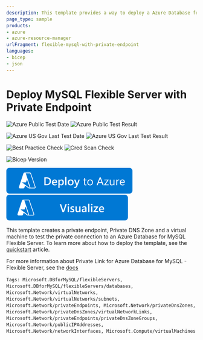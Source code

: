 ```yaml
---
description: This template provides a way to deploy a Azure Database for MySQL Flexible Server with Private Endpoint.
page_type: sample
products:
- azure
- azure-resource-manager
urlFragment: flexible-mysql-with-private-endpoint
languages:
- bicep
- json
---
```

# Deploy MySQL Flexible Server with Private Endpoint

![Azure Public Test Date](https://azurequickstartsservice.blob.core.windows.net/badges/quickstarts/microsoft.dbformysql/flexible-mysql-with-private-endpoint/PublicLastTestDate.svg)
![Azure Public Test Result](https://azurequickstartsservice.blob.core.windows.net/badges/quickstarts/microsoft.dbformysql/flexible-mysql-with-private-endpoint/PublicDeployment.svg)

![Azure US Gov Last Test Date](https://azurequickstartsservice.blob.core.windows.net/badges/quickstarts/microsoft.dbformysql/flexible-mysql-with-private-endpoint/FairfaxLastTestDate.svg)
![Azure US Gov Last Test Result](https://azurequickstartsservice.blob.core.windows.net/badges/quickstarts/microsoft.dbformysql/flexible-mysql-with-private-endpoint/FairfaxDeployment.svg)

![Best Practice Check](https://azurequickstartsservice.blob.core.windows.net/badges/quickstarts/microsoft.dbformysql/flexible-mysql-with-private-endpoint/BestPracticeResult.svg)
![Cred Scan Check](https://azurequickstartsservice.blob.core.windows.net/badges/quickstarts/microsoft.dbformysql/flexible-mysql-with-private-endpoint/CredScanResult.svg)

![Bicep Version](https://azurequickstartsservice.blob.core.windows.net/badges/quickstarts/microsoft.dbformysql/flexible-mysql-with-private-endpoint/BicepVersion.svg)

[![Deploy To Azure](https://raw.githubusercontent.com/Azure/azure-quickstart-templates/master/1-CONTRIBUTION-GUIDE/images/deploytoazure.svg?sanitize=true)](https://portal.azure.com/#create/Microsoft.Template/uri/https%3A%2F%2Fraw.githubusercontent.com%2FAzure%2Fazure-quickstart-templates%2Fmaster%2Fquickstarts%2Fmicrosoft.dbformysql%2Fflexible-mysql-with-private-endpoint%2Fazuredeploy.json)
[![Visualize](https://raw.githubusercontent.com/Azure/azure-quickstart-templates/master/1-CONTRIBUTION-GUIDE/images/visualizebutton.svg?sanitize=true)](http://armviz.io/#/?load=https%3A%2F%2Fraw.githubusercontent.com%2FAzure%2Fazure-quickstart-templates%2Fmaster%2Fquickstarts%2Fmicrosoft.dbformysql%2Fflexible-mysql-with-private-endpoint%2Fazuredeploy.json)

This template creates a private endpoint, Private DNS Zone and a virtual machine to test the private connection to an Azure Database for MySQL Flexible Server. To learn more about how to deploy the template, see the [quickstart](https://docs.microsoft.com/azure/mysql/flexible-server/quickstart-create-arm-template) article.

For more information about Private Link for Azure Database for MySQL - Flexible Server, see the [docs](https://learn.microsoft.com/en-us/azure/mysql/flexible-server/concepts-networking-private-link)

`Tags: Microsoft.DBforMySQL/flexibleServers, Microsoft.DBforMySQL/flexibleServers/databases, Microsoft.Network/virtualNetworks, Microsoft.Network/virtualNetworks/subnets, Microsoft.Network/privateEndpoints, Microsoft.Network/privateDnsZones, Microsoft.Network/privateDnsZones/virtualNetworkLinks, Microsoft.Network/privateEndpoints/privateDnsZoneGroups, Microsoft.Network/publicIPAddresses, Microsoft.Network/networkInterfaces, Microsoft.Compute/virtualMachines`

